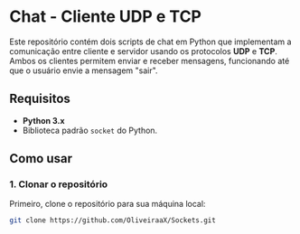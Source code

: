 # Chat - Cliente UDP e TCP

Este repositório contém dois scripts de chat em Python que implementam a comunicação entre cliente e servidor usando os protocolos **UDP** e **TCP**. Ambos os clientes permitem enviar e receber mensagens, funcionando até que o usuário envie a mensagem "sair".

## Requisitos

- **Python 3.x**
- Biblioteca padrão `socket` do Python.

## Como usar

### 1. Clonar o repositório

Primeiro, clone o repositório para sua máquina local:

```bash
git clone https://github.com/OliveiraaX/Sockets.git
